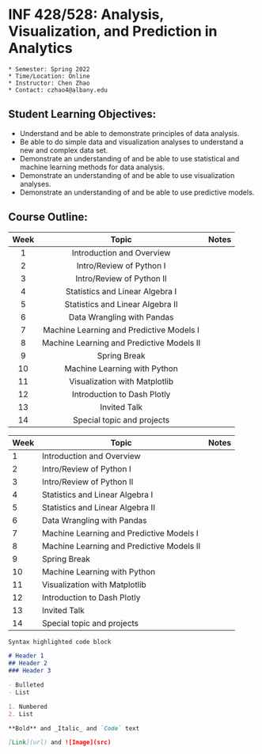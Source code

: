 # INF 428/528: Analysis, Visualization, and Prediction in Analytics

```
* Semester: Spring 2022 
* Time/Location: Online
* Instructor: Chen Zhao
* Contact: czhao4@albany.edu
```

## Student Learning Objectives:

* Understand and be able to demonstrate principles of data analysis.
* Be able to do simple data and visualization analyses to understand a new and complex data set.
* Demonstrate an understanding of and be able to use statistical and machine learning methods for data analysis.
* Demonstrate an understanding of and be able to use visualization analyses.
* Demonstrate an understanding of and be able to use predictive models.

## Course Outline:

| Week |                      Topic                      | Notes |
|:----:|:-----------------------------------------------:|-------|
|   1  | Introduction and Overview                       |       |
|   2  | Intro/Review of Python I                        |       |
|   3  | Intro/Review of Python II                       |       |
|   4  | Statistics and Linear Algebra I                 |       |
|   5  | Statistics and Linear Algebra II                |       |
|   6  | Data Wrangling with Pandas                      |       |
|   7  | Machine Learning and Predictive Models I        |       |
|   8  | Machine Learning and Predictive Models II       |       |
|   9  | Spring Break                                    |       |
|  10  | Machine Learning with Python                    |       |
|  11  | Visualization with Matplotlib                   |       |
|  12  | Introduction to Dash Plotly                     |       |
|  13  | Invited Talk                                    |       |
|  14  | Special topic and projects                      |       |


| Week 	| Topic                                           	| Notes 	|
|------	|-------------------------------------------------	|-------	|
| 1    	| Introduction and Overview                       	|       	|
| 2    	|     Intro/Review of Python I                    	|       	|
| 3    	|     Intro/Review of Python II                   	|       	|
| 4    	|     Statistics and Linear Algebra I             	|       	|
| 5    	|     Statistics and Linear Algebra II            	|       	|
| 6    	|     Data Wrangling with Pandas                  	|       	|
| 7    	|     Machine Learning and Predictive Models I    	|       	|
| 8    	| Machine Learning and Predictive Models II       	|       	|
| 9    	|     Spring Break                                	|       	|
| 10   	|     Machine Learning with Python                	|       	|
| 11   	|     Visualization with Matplotlib               	|       	|
| 12   	|     Introduction to Dash Plotly                 	|       	|
| 13   	|     Invited Talk                                	|       	|
| 14   	|     Special topic and projects                  	|       	|







```markdown
Syntax highlighted code block

# Header 1
## Header 2
### Header 3

- Bulleted
- List

1. Numbered
2. List

**Bold** and _Italic_ and `Code` text

[Link](url) and ![Image](src)
```
